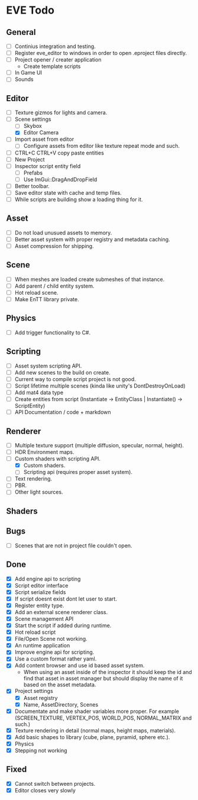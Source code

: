 # EVE Todo

## General
- [ ] Continius integration and testing.
- [ ] Register eve_editor to windows in order to open .eproject files directly. 
- [ ] Project opener / creater application
    - Create template scripts
- [ ] In Game UI
- [ ] Sounds

## Editor
- [ ] Texture gizmos for lights and camera.
- [ ] Scene settings
  - [ ] Skybox
  - [x] Editor Camera
- [ ] Import asset from editor
    - [ ] Configure assets from editor like texture repeat mode and such.
- [ ] CTRL+C CTRL+V copy paste entities
- [ ] New Project
- [ ] Inspector script entity field
  - [ ] Prefabs
  - [ ] Use ImGui::DragAndDropField
- [ ] Better toolbar.
- [ ] Save editor state with cache and temp files.
- [ ] While scripts are building show a loading thing for it.

## Asset
- [ ] Do not load unusued assets to memory.
- [ ] Better asset system with proper registry and metadata caching.
- [ ] Asset compression for shipping.

## Scene
- [ ] When meshes are loaded create submeshes of that instance.
- [ ] Add parent / child entity system.
- [ ] Hot reload scene.
- [ ] Make EnTT library private.

## Physics
- [ ] Add trigger functionality to C#.

## Scripting
- [ ] Asset system scripting API.
- [ ] Add new scenes to the build on create. 
- [ ] Current way to compile script project is not good.
- [ ] Script lifetime multiple scenes (kinda like unity's DontDestroyOnLoad)
- [ ] Add mat4 data type
- [ ] Create entities from script (Instantiate<EntityClass> -> EntityClass | Instantiate() -> ScriptEntity)
- [ ] API Documentation / code + markdown

## Renderer
- [ ] Multiple texture support (multiple diffusion, specular, normal, height).
- [ ] HDR Environment maps.
- [ ] Custom shaders with scripting API.
    - [x] Custom shaders.
    - [ ] Scripting api (requires proper asset system).
- [ ] Text rendering.
- [ ] PBR.
- [ ] Other light sources.

## Shaders

## Bugs
- [ ] Scenes that are not in project file couldn't open. 

## Done
- [x] Add engine api to scripting
- [x] Script editor interface
- [x] Script serialize fields
- [x] If script doesnt exist dont let user to start.
- [x] Register entity type.
- [x] Add an external scene renderer class.
- [x] Scene management API
- [x] Start the script if added during runtime.
- [x] Hot reload script
- [x] File/Open Scene not working.
- [x] An runtime application
- [x] Improve engine api for scripting.
- [x] Use a custom format rather yaml.
- [x] Add content browser and use id based asset system.
    - When using an asset inside of the inspector it should keep the id and find that asset in asset manager
    but should display the name of it based on the asset metadata.
- [x] Project settings
  - [x] Asset registry
  - [x] Name, AssetDirectory, Scenes 
- [x] Documentate and make shader variables more proper. For example (SCREEN_TEXTURE, VERTEX_POS, WORLD_POS, NORMAL_MATRIX and such.)
- [x] Texture rendering in detail (normal maps, height maps, materials).
- [x] Add basic shapes to library (cube, plane, pyramid, sphere etc.).
- [x] Physics
- [x] Stepping not working

## Fixed
- [x] Cannot switch between projects.
- [x] Editor closes very slowly
